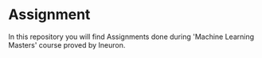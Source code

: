 # Assignment

In this repository you will find Assignments done during 'Machine Learning Masters' course proved by Ineuron.
